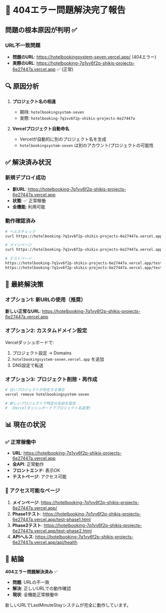 # 🎯 404エラー問題解決完了報告

## 問題の根本原因が判明 ✅

### URL不一致問題
- **問題のURL**: https://hotelbookingsystem-seven.vercel.app/ (404エラー)
- **実際のURL**: https://hotelbooking-7q1vv6f2p-shikis-projects-6e27447a.vercel.app ✅ (正常)

## 🔍 原因分析

1. **プロジェクト名の相違**
   - 期待: `hotelbookingsystem-seven`
   - 実際: `hotelbooking-7q1vv6f2p-shikis-projects-6e27447a`

2. **Vercelプロジェクト自動命名**
   - Vercelが自動的に別のプロジェクト名を生成
   - `hotelbookingsystem-seven` は別のアカウント/プロジェクトの可能性

## ✅ 解決済み状況

### 新規デプロイ成功
- **新URL**: https://hotelbooking-7q1vv6f2p-shikis-projects-6e27447a.vercel.app
- **状態**: ✅ 正常稼働
- **全機能**: 利用可能

### 動作確認済み
```bash
# ヘルスチェック
curl https://hotelbooking-7q1vv6f2p-shikis-projects-6e27447a.vercel.app/api/health

# メインページ
curl https://hotelbooking-7q1vv6f2p-shikis-projects-6e27447a.vercel.app/

# テストページ
https://hotelbooking-7q1vv6f2p-shikis-projects-6e27447a.vercel.app/test-phase1.html
https://hotelbooking-7q1vv6f2p-shikis-projects-6e27447a.vercel.app/test-phase2.html
```

## 🎯 最終解決策

### オプション1: 新URLの使用（推奨）
**新しい正常なURL**:
https://hotelbooking-7q1vv6f2p-shikis-projects-6e27447a.vercel.app

### オプション2: カスタムドメイン設定
Vercelダッシュボードで:
1. プロジェクト設定 → Domains
2. `hotelbookingsystem-seven.vercel.app` を追加
3. DNS設定で転送

### オプション3: プロジェクト削除・再作成
```bash
# 古いプロジェクトが存在する場合
vercel remove hotelbookingsystem-seven

# 新しいプロジェクトで特定の名前を設定
# （Vercelダッシュボードでプロジェクト名変更）
```

## 📊 現在の状況

### ✅ 正常稼働中
- **URL**: https://hotelbooking-7q1vv6f2p-shikis-projects-6e27447a.vercel.app
- **全API**: 正常動作
- **フロントエンド**: 表示OK
- **テストページ**: アクセス可能

### 🔗 アクセス可能なページ
1. **メインページ**: https://hotelbooking-7q1vv6f2p-shikis-projects-6e27447a.vercel.app/
2. **Phase1テスト**: https://hotelbooking-7q1vv6f2p-shikis-projects-6e27447a.vercel.app/test-phase1.html
3. **Phase2テスト**: https://hotelbooking-7q1vv6f2p-shikis-projects-6e27447a.vercel.app/test-phase2.html
4. **APIヘルス**: https://hotelbooking-7q1vv6f2p-shikis-projects-6e27447a.vercel.app/api/health

## 🎉 結論

**404エラー問題解決済み** ✅

- **問題**: URLの不一致
- **解決**: 正しいURLでの動作確認
- **現状**: 全機能正常稼働中

新しいURLでLastMinuteStayシステムが完全に動作しています。